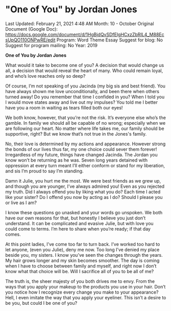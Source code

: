 # "One of You" by Jordan Jones

Last Updated: February 21, 2021 4:48 AM
Month: 10 - October
Original Document (Google Doc): https://docs.google.com/document/d/1HgBjdQvSDfElgHCxzZbRIL4_M88EcsUpQO110ONPwRE/edit
Program: Word Theme Essay
Suggest for blog: No
Suggest for program mailing: No
Year: 2019

**One of You by Jordan Jones**

What would it take to become one of you? A decision that would change us all, a decision that would reveal the heart of many. Who could remain loyal, and who’s love reaches only so deep?

Of course, I’m not speaking of you Jacinda (my big sis and best friend). You have always shown me love unconditionally, and been there when others turned away! Do you remember that time I confided in you? When I told you I would move states away and live out my impulses? You told me I better have you a room in waiting as tears filled both our eyes!

We both know, however, that you’re not the risk. It’s everyone else who’s the gamble. In family we should all be capable of no wrong; especially when we are following our heart. No matter where life takes me, our family should be supportive, right? But we know that’s not true in the Jones's family.

No, their love is determined by my actions and appearance. However strong the bonds of our lives thus far, my one choice could sever them forever! Irregardless of my future, things have changed Jacinda. The Jordan you know won’t be returning as he was. Seven long years detained with oppression at every turn meant I’ll either conform or stand for my liberation, and sis I’m proud to say I’m standing.

Damn it Julie, you hurt me the most. We were best friends as we grew up, and though you are younger, I’ve always admired you! Even as you rejected my truth. Did I always offend you by liking what you do? Each time I acted like your sister? Do I offend you now by acting as I do? Should I please you or live as I am?

I know these questions go unasked and your words go unspoken. We both have our own reasons for that, but honestly I believe you just don’t understand. It can be complicated and evasive Julie, but with love you could come to terms. I’m here to share when you’re ready; if that day comes.

At this point ladies, I’ve come too far to turn back. I’ve worked too hard to let anyone, (even you Julie), deny me now. Too long I’ve denied my place beside you, my sisters. I know you’ve seen the changes through the years. My hair grows longer and my skin becomes smoother. The day is coming when I have to choose between family and myself, and right now I don’t know what that choice will be. Will I sacrifice all of you to be all of me?

The truth is, the sheer majesty of you both drives me to envy. From the ways that you apply your makeup to the products you use in your hair. Don’t you notice how I recognize every change you make to your appearance? Hell, I even imitate the way that you apply your eyeliner. This isn’t a desire to be you, but could I be one of you?
